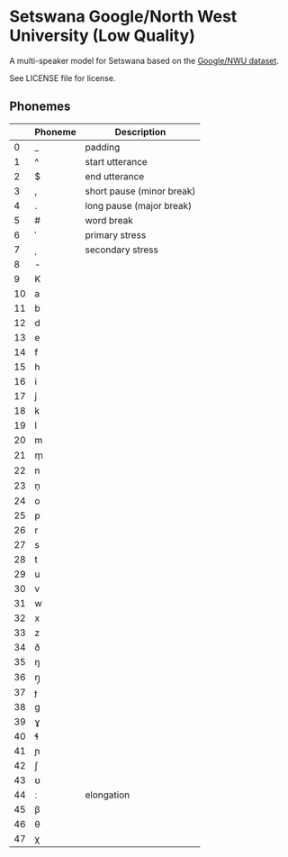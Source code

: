 # Setswana Google/North West University (Low Quality)

A multi-speaker model for Setswana based on the [Google/NWU dataset](http://www.openslr.org/32/).

See LICENSE file for license.


## Phonemes

<table><thead><th>&nbsp;</th><th>Phoneme</th><th>Description</th></thead>
<tr>
<td> 0 </td>
<td> _ </td>
<td> padding </td>
</tr>
<tr>
<td> 1 </td>
<td> ^ </td>
<td> start utterance </td>
</tr>
<tr>
<td> 2 </td>
<td> $ </td>
<td> end utterance </td>
</tr>
<tr>
<td> 3 </td>
<td> , </td>
<td> short pause (minor break) </td>
</tr>
<tr>
<td> 4 </td>
<td> . </td>
<td> long pause (major break) </td>
</tr>
<tr>
<td> 5 </td>
<td> # </td>
<td> word break </td>
</tr>
<tr>
<td> 6 </td>
<td> ˈ </td>
<td> primary stress </td>
</tr>
<tr>
<td> 7 </td>
<td> ˌ </td>
<td> secondary stress </td>
</tr>
<tr>
<td> 8 </td>
<td> - </td>
<td>  </td>
</tr>
<tr>
<td> 9 </td>
<td> K </td>
<td>  </td>
</tr>
<tr>
<td> 10 </td>
<td> a </td>
<td>  </td>
</tr>
<tr>
<td> 11 </td>
<td> b </td>
<td>  </td>
</tr>
<tr>
<td> 12 </td>
<td> d </td>
<td>  </td>
</tr>
<tr>
<td> 13 </td>
<td> e </td>
<td>  </td>
</tr>
<tr>
<td> 14 </td>
<td> f </td>
<td>  </td>
</tr>
<tr>
<td> 15 </td>
<td> h </td>
<td>  </td>
</tr>
<tr>
<td> 16 </td>
<td> i </td>
<td>  </td>
</tr>
<tr>
<td> 17 </td>
<td> j </td>
<td>  </td>
</tr>
<tr>
<td> 18 </td>
<td> k </td>
<td>  </td>
</tr>
<tr>
<td> 19 </td>
<td> l </td>
<td>  </td>
</tr>
<tr>
<td> 20 </td>
<td> m </td>
<td>  </td>
</tr>
<tr>
<td> 21 </td>
<td> m̩ </td>
<td>  </td>
</tr>
<tr>
<td> 22 </td>
<td> n </td>
<td>  </td>
</tr>
<tr>
<td> 23 </td>
<td> n̩ </td>
<td>  </td>
</tr>
<tr>
<td> 24 </td>
<td> o </td>
<td>  </td>
</tr>
<tr>
<td> 25 </td>
<td> p </td>
<td>  </td>
</tr>
<tr>
<td> 26 </td>
<td> r </td>
<td>  </td>
</tr>
<tr>
<td> 27 </td>
<td> s </td>
<td>  </td>
</tr>
<tr>
<td> 28 </td>
<td> t </td>
<td>  </td>
</tr>
<tr>
<td> 29 </td>
<td> u </td>
<td>  </td>
</tr>
<tr>
<td> 30 </td>
<td> v </td>
<td>  </td>
</tr>
<tr>
<td> 31 </td>
<td> w </td>
<td>  </td>
</tr>
<tr>
<td> 32 </td>
<td> x </td>
<td>  </td>
</tr>
<tr>
<td> 33 </td>
<td> z </td>
<td>  </td>
</tr>
<tr>
<td> 34 </td>
<td> ð </td>
<td>  </td>
</tr>
<tr>
<td> 35 </td>
<td> ŋ </td>
<td>  </td>
</tr>
<tr>
<td> 36 </td>
<td> ŋ̩ </td>
<td>  </td>
</tr>
<tr>
<td> 37 </td>
<td> ɟ </td>
<td>  </td>
</tr>
<tr>
<td> 38 </td>
<td> ɡ </td>
<td>  </td>
</tr>
<tr>
<td> 39 </td>
<td> ɣ </td>
<td>  </td>
</tr>
<tr>
<td> 40 </td>
<td> ɬ </td>
<td>  </td>
</tr>
<tr>
<td> 41 </td>
<td> ɲ </td>
<td>  </td>
</tr>
<tr>
<td> 42 </td>
<td> ʃ </td>
<td>  </td>
</tr>
<tr>
<td> 43 </td>
<td> ʊ </td>
<td>  </td>
</tr>
<tr>
<td> 44 </td>
<td> ː </td>
<td> elongation </td>
</tr>
<tr>
<td> 45 </td>
<td> β </td>
<td>  </td>
</tr>
<tr>
<td> 46 </td>
<td> θ </td>
<td>  </td>
</tr>
<tr>
<td> 47 </td>
<td> χ </td>
<td>  </td>
</tr>
</table>
